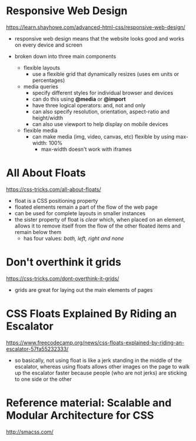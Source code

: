 # Responsive Web Design
https://learn.shayhowe.com/advanced-html-css/responsive-web-design/

* responsive web design means that the website looks good and works on every device and screen

* broken down into three main components
    * flexible layouts
        * use a flexible grid that dynamically resizes (uses em units or percentages)
    * media queries
        * specify different styles for individual browser and devices
        * can do this using **@media** or **@import**
        * have three logical operators: and, not and only
        * can also specify resolution, orientation, aspect-ratio and height/width
        * can also use viewport to help display on mobile devices
    * flexible media
        * can make media (img, video, canvas, etc) flexible by using max-width: 100%
            * max-width doesn't work with iframes

# All About Floats
https://css-tricks.com/all-about-floats/

* float is a CSS positioning property
* floated elements remain a part of the flow of the web page
* can be used for complete layouts in smaller instances
* the sister property of float is *clear* which, when placed on an element, allows it to remove itself from the flow of the other floated items and remain below them
    * has four values: *both, left, right and none*

# Don't overthink it grids
https://css-tricks.com/dont-overthink-it-grids/

* grids are great for laying out the main elements of pages

# CSS Floats Explained By Riding an Escalator
https://www.freecodecamp.org/news/css-floats-explained-by-riding-an-escalator-57fa55232333/

* so basically, not using float is like a jerk standing in the middle of the escalator, whereas using floats allows other images on the page to walk up the escalator faster because people (who are not jerks) are sticking to one side or the other

# Reference material: Scalable and Modular Architecture for CSS
http://smacss.com/